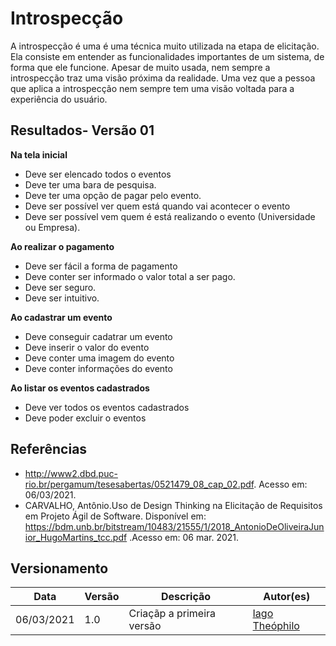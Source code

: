 # Introspecção

A introspecção é uma é uma técnica muito utilizada na etapa de elicitação. Ela consiste em entender as funcionalidades importantes de um sistema, de forma que ele funcione. Apesar de muito usada, nem sempre a introspecção traz uma visão próxima da realidade. Uma vez que a pessoa que aplica a introspecção nem sempre tem uma visão voltada para a experiência do usuário.

## Resultados- Versão 01

**Na tela inicial**
- Deve ser elencado todos o eventos
- Deve ter uma bara de pesquisa.
- Deve ter uma opção de pagar pelo evento.
- Deve ser possível ver quem está quando vai acontecer o evento
- Deve ser possível vem quem é está realizando o evento (Universidade ou Empresa).

**Ao realizar o pagamento**
- Deve ser fácil a forma de pagamento
- Deve conter ser informado o valor total a ser pago.
- Deve ser seguro.
- Deve ser intuitivo.

**Ao cadastrar um evento**
- Deve conseguir cadatrar um evento
- Deve inserir o valor do evento
- Deve conter uma imagem do evento
- Deve conter informações do evento

**Ao listar os eventos cadastrados**
- Deve ver todos os eventos cadastrados
- Deve poder excluir o eventos





## Referências
- http://www2.dbd.puc-rio.br/pergamum/tesesabertas/0521479_08_cap_02.pdf. Acesso em: 06/03/2021.
- CARVALHO, Antônio.Uso de Design Thinking na Elicitação de Requisitos em Projeto Ágil de Software. Disponível em: https://bdm.unb.br/bitstream/10483/21555/1/2018_AntonioDeOliveiraJunior_HugoMartins_tcc.pdf .Acesso em: 06 mar. 2021.      

## Versionamento

| Data | Versão | Descrição | Autor(es) |
|------|------|------|------|
|06/03/2021|1.0|Criaçãp a primeira versão|[Iago Theóphilo](https://github.com/danilow200)|